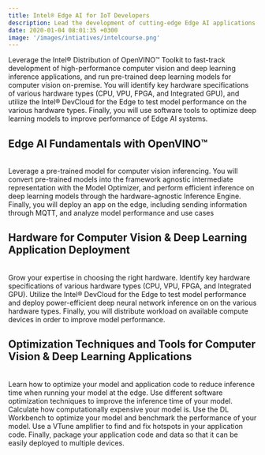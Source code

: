 ```yaml
---
title: Intel® Edge AI for IoT Developers
description: Lead the development of cutting-edge Edge AI applications for the future of the Internet of Things. Leverage the Intel® Distribution of OpenVINO™ Toolkit to fast-track development of high-performance computer vision & deep learning inference applications.
date: 2020-01-04 08:01:35 +0300
image: '/images/intiatives/intelcourse.png'
---
```


Leverage the Intel® Distribution of OpenVINO™ Toolkit to fast-track development of high-performance computer vision and deep learning inference applications, and run pre-trained deep learning models for computer vision on-premise. You will identify key hardware specifications of various hardware types (CPU, VPU, FPGA, and Integrated GPU), and utilize the Intel® DevCloud for the Edge to test model performance on the various hardware types. Finally, you will use software tools to optimize deep learning models to improve performance of Edge AI systems.


## Edge AI Fundamentals with OpenVINO™
<br>
Leverage a pre-trained model for computer vision inferencing. You will convert pre-trained models into the framework agnostic intermediate representation with the Model Optimizer, and perform efficient inference on deep learning models through the hardware-agnostic Inference Engine. Finally, you will deploy an app on the edge, including sending information through MQTT, and analyze model performance and use cases

## Hardware for Computer Vision & Deep Learning Application Deployment
<br>
Grow your expertise in choosing the right hardware. Identify key hardware specifications of various hardware types (CPU, VPU, FPGA, and Integrated GPU). Utilize the Intel® DevCloud for the Edge to test model performance and deploy power-efficient deep neural network inference on on the various hardware types. Finally, you will distribute workload on available compute devices in order to improve model performance.

## Optimization Techniques and Tools for Computer Vision & Deep Learning Applications
<br>
Learn how to optimize your model and application code to reduce inference time when running your model at the edge. Use different software optimization techniques to improve the inference time of your model. Calculate how computationally expensive your model is. Use the DL Workbench to optimize your model and benchmark the performance of your model. Use a VTune amplifier to find and fix hotspots in your application code. Finally, package your application code and data so that it can be easily deployed to multiple devices.